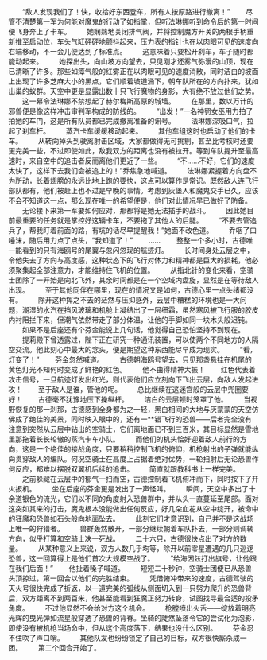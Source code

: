 　　“敌人发现我们了！快，收拾好东西登车，所有人按原路进行撤离！”
　　尽管不清楚第一军为何能对魔鬼的行动了如指掌，但听法琳娜听到命令后的第一时间便飞身奔上了卡车。
　　她娴熟地关闭排气阀，并将控制魔方开关的两根手柄重新推至启动位，车头气缸砰砰地颤抖起来，压力表的指针也在以肉眼可见的速度向右端移动，不一会儿便达到了标准点。
　　这意味着只要松开刹车，车子随时都能动起来。
　　她探出头，向山坡方向望去，只见刚才还雾气弥漫的山顶，现在已清晰了许多。那些如瘴气般的红雾正在以肉眼可见的速度消散，同时洁白的坡面上出现了许多芝麻大小的黑点，它们顺着坡道涌下，朝车队所在的方向扑来，犹如出巢的蚁群。天空中更是显露出数十只飞行魔物的身影，大有绝不放过他们之势。
　　这一幕令法琳娜不禁想起了赫尔梅斯高原的城墙。
　　在那里，数以万计的邪兽便是像这样冲击审判军构成的防线的。
　　“出发！”一名神罚女巫用力拍了拍她的车门，这是所有队员都已完成撤离准备的讯号。
　　法琳娜深吸口气，拉起了刹车杆。
　　蒸汽卡车缓缓移动起来。
　　其他车组这时也启动了他们的卡车。
　　从转向掉头到驶离射击区域，大家都做得无可挑剔，甚至比考核时还要更完美一些，不过即使如此，敌我双方的距离也没有被拉开。等到车队提升至最高速时，来自空中的追击者反而离他们更近了一些。
　　“不……不好，它们的速度太快了，这样下去我们会被追上的！”乔焦急地喊道。
　　法琳娜紧握着方向盘不为所动，长着翅膀的永远比地上跑的要快，这点可以算作是常识。既然敌人连飞行部队都有，他们被赶上也不过是早晚的事情。考虑到灰堡人和魔鬼交手已久，应该不会不知道这一点，那么现在唯一的希望便是，他们对此情况早已做好了防备。
　　无论接下来第一军要如何应对，那都将是她无法插手的战斗。
　　因此她目前最重要的任务就是掌控好这辆卡车，不要拖了其他人的后腿。
　　“不要去管追兵了，帮我盯着前面的路，有坑的话尽早提醒我！”她面不改色道。
　　乔咽了口唾沫，随后用力点了点头，“我知道了！”
　　……
　　整整一个多小时，古德唯一能看到的只有海鸥号的尾翼与忽闪忽现的航迹灯。
　　长时间身处云层之中，令他失去了方向与高度感，这种状态下的飞行对体力和精神都是巨大的损耗，他必须聚集起全部注意力，才能维持住飞机的位置。
　　从指北针的变化来看，空骑士团除了一开始是向北飞外，其余时间都是在一个空域内盘旋，显然是在等待敌人出现。
　　至于其他同伴在哪里，现在的情况又是如何，古德心里一点头绪都没有。
　　除开这种挥之不去的茫然与压抑感外，云层中糟糕的环境也是一大问题，潮湿的水汽在挡风玻璃和机舱上凝结出了一层细霜，虽然寒风被飞行服的胶皮内衬阻拦下来，但潮气依然带走了部分体温，让他的手脚如同一块木头般迟钝。
　　如果不是后座还有个芬金能说上几句话，他觉得自己恐怕坚持不到现在。
　　提莉殿下曾透露过，陛下正在研究一种通讯装置，可以使两个不同地方的人隔空交流。他此刻心中最大的念头，便是期望这种东西能尽早成为现实。
　　“看，灯变了！”
　　芬金忽然喊道。
　　古德朝海鸥号望去，只见那盏悬挂在机尾的黄色灯光不知何时变成了鲜艳的红色。
　　他不由得精神大振！
　　红色代表着攻击信号，一旦航迹灯发出红光，则代表他们应立刻向下飞出云层，向敌人发起进攻！
　　至于敌人是谁，管他的呢。
　　总比继续在这迷宫般的云层中兜圈要好！
　　古德毫不犹豫地压下操纵杆。
　　洁白的云层顿时笼罩了他。
　　当视野恢复的那一刹那，古德感到全身都为之一轻，黑白相间的大地与灰蒙蒙的天空仿佛成了绝佳的美景，同时映入眼中的，还有一**错飞行的恐兽——后者完全没有注意到突然从云层中钻出的空骑士，它们离地面已不到三百米，其目标显然是雪地里那拖着长长轮辙的蒸汽卡车小队。
　　而他们的机头恰好迎着敌人前行的方向，这是一个绝佳的接战角度，只要稍稍控制飞机的俯仰，机枪射出的子弹就能纵向贯穿敌人的编队。何况空骑士在高度上占据着绝对优势，一轮扫射后无论恐兽作何反应，都难以摆脱双翼机后续的追击。
　　简直就跟教科书上一样完美。
　　之前躲藏在云层中的郁气一扫而空，古德控制着飞机俯冲而下，同时按下了开火扳机。
　　坐在后座的芬金更是发出了一声怪叫。
　　瞬间，天空中多出了十余道银色的流光，它们以不同的角度射入恐兽群中，并从头一直蔓延至尾部。面对这突如其来的打击，魔鬼根本没能做出任何反应，好几朵血花从空中绽开，被命中的狂魔和恐兽如石头般向地面坠去。
　　此刻它们才意识到，自己并不是这战场上唯一的狩猎者。
　　兽群轰然散开，一部分继续朝着车队扑去，一部分则调转方向，似乎打算和空骑士决一死战。
　　二十六只，古德很快点出了对方的数量。
　　从某种意义上来说，双方人数几乎均等，除开以前零星遭遇的几只巡逻恐兽，这一回算得上是他们首次大规模空战了。
　　“给海因兹打出旗号，让他跟在我们后面！”
　　他扯着嗓子喊道。
　　短短二十秒钟，空骑士团便已从恐兽头顶掠过，第一回合以他们的完胜结束。
　　凭借俯冲带来的速度，古德驾驶的天火号很快完成了折返，以一道完美的弧线从侧面切入到一只努力爬升的恐兽背后，双方距离不到两百米，他甚至能看到狂魔正努力转身，试图找寻最合适的投矛角度。
　　不过他显然不会给对方这个机会。
　　枪膛喷出火舌——绽放着明亮光辉的曳光弹如流星般穿透了恐兽的背脊。坐骑的陡然坠落令它的尝试化为泡影，即使没有被机枪当场命中，但从这个高度落下，结果也没什么区别。
　　芬金忍不住吹了声口哨。
　　其他队友也纷纷锁定了自己的目标，双方很快厮杀成一团。
　　第二个回合开始了。